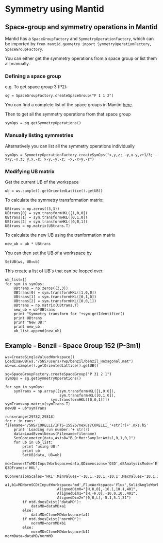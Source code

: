 Symmetry using Mantid
=======
Space-group and symmetry operations in Mantid
-----------
Mantid has a `SpaceGroupFactory` and `SymmetryOperationFactory`, which can be imported by `from mantid.geometry import SymmetryOperationFactory, SpaceGroupFactory`.

You can either get the symmetry operations from a space group or list them all manually.

### Defining a space group
e.g. To get space group 3 (P2):

    sg = SpaceGroupFactory.createSpaceGroup("P 1 1 2")

You can find a complete list of the space groups in Mantid [here](https://github.com/mantidproject/mantid/blob/master/Framework/Geometry/src/Crystal/SpaceGroupFactory.cpp#L454-L995).

Then to get all the symmetry operations from that space group

    symOps = sg.getSymmetryOperations()

### Manually listing symmetries
Alternatively you can list all the symmetry operations individually

    symOps = SymmetryOperationFactory.createSymOps("x,y,z; -y,x-y,z+1/3; -x+y,-x,z; y,x,-z; x-y,-y,-z; -x,-x+y,-z")

### Modifying UB matrix

Get the current UB of the workspace

    ub = ws.sample().getOrientedLattice().getUB()

To calculate the symmetry transformation matrix:
	 
    UBtrans = np.zeros((3,3))
    UBtrans[0] = sym.transformHKL([1,0,0])
    UBtrans[1] = sym.transformHKL([0,1,0])
    UBtrans[2] = sym.transformHKL([0,0,1])
    UBtrans = np.matrix(UBtrans.T)

To calculate the new UB using the tranformation matrix

    new_ub = ub * UBtrans
		
You can then set the UB of a workspace by

    SetUB(ws, UB=ub)

This create a list of UB's that can be looped over.

    ub_list=[]
    for sym in symOps:
        UBtrans = np.zeros((3,3))
        UBtrans[0] = sym.transformHKL([1,0,0])
        UBtrans[1] = sym.transformHKL([0,1,0])
        UBtrans[2] = sym.transformHKL([0,0,1])
        UBtrans = np.matrix(UBtrans.T)
        new_ub = ub*UBtrans
        print "Symmetry transform for "+sym.getIdentifier()
        print UBtrans
        print "New UB:"
        print new_ub
        ub_list.append(new_ub)

Example - Benzil - Space Group 152 (P-3m1)
-------

    ws=CreateSingleValuedWorkspace()
    LoadIsawUB(ws,"/SNS/users/rwp/benzil/benzil_Hexagonal.mat")
    ub=ws.sample().getOrientedLattice().getUB()
    
    sg=SpaceGroupFactory.createSpaceGroup("P 31 2 1")
    symOps = sg.getSymmetryOperations()
    
    for sym in symOps:
    	symTrans = np.array([sym.transformHKL([1,0,0]),
                             sym.transformHKL([0,1,0]),
	                     sym.transformHKL([0,0,1])])
	symTrans=np.matrix(symTrans.T)
	newUB = ub*symTrans
    
    runs=range(29782,29818)
    for r in runs:
	filename='/SNS/CORELLI/IPTS-15526/nexus/CORELLI_'+str(r)+'.nxs.h5'
        print 'Loading run number:'+ str(r)
        data=LoadEventNexus(Filename=filename)
        SetGoniometer(data,Axis0="BL9:Mot:Sample:Axis1,0,1,0,1")
        for ub in ub_list:
            print "using UB:"
            print ub
            SetUB(data, UB=ub)
            md=ConvertToMD(InputWorkspace=data,QDimensions='Q3D',dEAnalysisMode='Elastic', Q3DFrames='HKL',
                           QConversionScales='HKL',MinValues='-10.1,-10.1,-10.1',MaxValues='10.1,10.1,10.1')
            a1,b1=MDNormSCD(InputWorkspace='md',FluxWorkspace='flux',SolidAngleWorkspace='sa',
                            AlignedDim0="[H,H,0],-10.1,10.1,401",
                            AlignedDim1="[H,-H,0],-10.0,10.,401",
                            AlignedDim2="[0,0,L],-5.1,5.1,51")
            if mtd.doesExist('dataMD'):
                dataMD=dataMD+a1
            else:
                dataMD=CloneMDWorkspace(a1)
            if mtd.doesExist('normMD'):
                normMD=normMD+b1
            else:
                normMD=CloneMDWorkspace(b1)
    normData=dataMD/normMD
